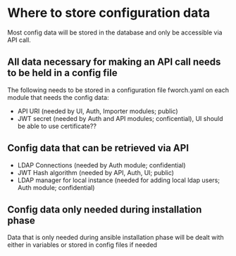 # Where to store configuration data

Most config data will be stored in the database and only be accessible via API call. 

## All data necessary for making an API call needs to be held in a config file
The following needs to be stored in a configuration file fworch.yaml on each module that needs the config data:
- API URI (needed by UI, Auth, Importer modules; public)
- JWT secret (needed by Auth and API modules; conficential), UI should be able to use certificate??

## Config data that can be retrieved via API
- LDAP Connections (needed by Auth module; confidential)
- JWT Hash algorithm (needed by API, Auth, UI; public)
- LDAP manager for local instance (needed for adding local ldap users; Auth module; confidential)

## Config data only needed during installation phase
Data that is only needed during ansible installation phase will be dealt with either in variables or stored in config files if needed
